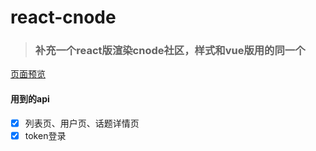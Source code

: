 # react-cnode

> ### 补充一个react版渲染cnode社区，样式和vue版用的同一个
[页面预览](https://tobeapro.github.io/static/)

#### 用到的api
- [x] 列表页、用户页、话题详情页
- [x] token登录
